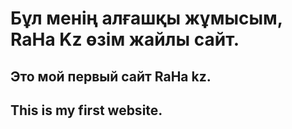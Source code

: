 # Бұл менің алғашқы жұмысым, RaHa Kz өзім жайлы сайт.
## Это мой первый сайт RaHa kz.
## This is my first website.
